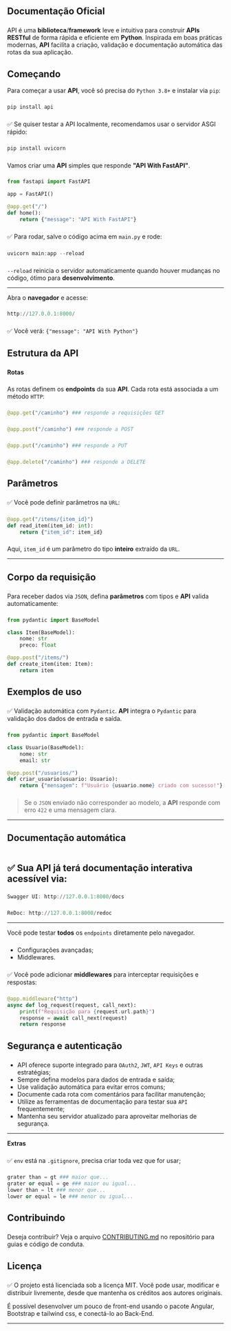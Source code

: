 **<h2> Documentação Oficial</h2>**

###

API é uma **biblioteca**/**framework** leve e intuitiva para construir **APIs** **RESTful** de forma rápida e eficiente em **Python**. Inspirada em boas práticas
modernas, **API** facilita a criação, validação e documentação automática das rotas da sua aplicação.

###

**<h2>Começando</h2>**

Para começar a usar **API**, você só precisa do `Python 3.8+` e instalar via `pip`:

###
```python
pip install api
```

###

✅ Se quiser testar a API localmente, recomendamos usar o servidor ASGI rápido:

###
```python
pip install uvicorn
```

###

Vamos criar uma **API** simples que responde **"API With FastAPI"**.

###
```python
from fastapi import FastAPI

app = FastAPI()

@app.get("/")
def home():
    return {"message": "API With FastAPI"}
```

###

✅ Para rodar, salve o código acima em `main.py` e rode:

###
```powershell
uvicorn main:app --reload
```

###

`--reload` reinicia o servidor automaticamente quando houver mudanças no código, ótimo para **desenvolvimento**.

---

Abra o **navegador** e acesse:

###
```powershell
http://127.0.0.1:8000/
```

###

✅ Você verá: `{"message": "API With Python"}`

###

**<h2>Estrutura da API</h2>**

###

**Rotas**

###

As rotas definem os **endpoints** da sua **API**. Cada rota está associada a um método `HTTP`:

###
```python
@app.get("/caminho") ### responde a requisições GET
```

###
```python
@app.post("/caminho") ### responde a POST
```

###
```python
@app.put("/caminho") ### responde a PUT
```

###
```python
@app.delete("/caminho") ### responde a DELETE
```

###

**<h2>Parâmetros</h2>**

###

✅ Você pode definir parâmetros na `URL`:

###
```python
@app.get("/items/{item_id}")
def read_item(item_id: int):
    return {"item_id": item_id}
```

###

Aqui, `item_id` é um parâmetro do tipo **inteiro** extraído da `URL`.

---

**<h2>Corpo da requisição</h2>**

###

Para receber dados via `JSON`, defina **parâmetros** com tipos e **API** valida automaticamente:

###
```python
from pydantic import BaseModel

class Item(BaseModel):
    nome: str
    preco: float

@app.post("/items/")
def create_item(item: Item):
    return item
```

###

**<h2>Exemplos de uso</h2>**

###

✅ Validação automática com `Pydantic`. **API** integra o `Pydantic` para validação dos dados de entrada e saída.

###
```python
from pydantic import BaseModel

class Usuario(BaseModel):
    nome: str
    email: str

@app.post("/usuarios/")
def criar_usuario(usuario: Usuario):
    return {"mensagem": f"Usuário {usuario.nome} criado com sucesso!"}
```

###

> Se o `JSON` enviado não corresponder ao modelo, a **API** responde com erro `422` e uma mensagem clara.

---

**<h2>Documentação automática<h2>**

###

✅ Sua **API** já terá documentação **interativa** acessível via:

###
```powershell
Swagger UI: http://127.0.0.1:8000/docs
```

###
```powershell
ReDoc: http://127.0.0.1:8000/redoc
```

---

Você pode testar **todos** os `endpoints` diretamente pelo navegador.

###

- Configurações avançadas;
- Middlewares.

###

✅ Você pode adicionar **middlewares** para interceptar requisições e respostas:

###
```python
@app.middleware("http")
async def log_request(request, call_next):
    print(f"Requisição para {request.url.path}")
    response = await call_next(request)
    return response
```

###

**<h2>Segurança e autenticação</h2>**

###

- API oferece suporte integrado para `OAuth2`, `JWT`, `API Keys` e outras estratégias;
- Sempre defina modelos para dados de entrada e saída;
- Use validação automática para evitar erros comuns;
- Documente cada rota com comentários para facilitar manutenção;
- Utilize as ferramentas de documentação para testar sua `API` frequentemente;
- Mantenha seu servidor atualizado para aproveitar melhorias de segurança.

---

**</h2>Extras</h2>**

###

✅ `env` está na `.gitignore`, precisa criar toda vez que for usar;

###
```python
grater than = gt ### maior que...
grater or equal = ge ### maior ou igual...
lower than = lt ### menor que...
lower or equal = le ### menor ou igual...
```

###

**<h2>Contribuindo</h2>**

###

Deseja contribuir? Veja o arquivo [CONTRIBUTING.md](github.com/Kauan19-hub/CONTRIBUTING.md) no repositório para guias e código de conduta.

###

**<h2>Licença</h2>**

###

✅️ O projeto está licenciada sob a licença MIT. Você pode usar, modificar e distribuir livremente, desde que mantenha os créditos aos autores originais.

É possível desenvolver um pouco de front-end usando o pacote Angular, Bootstrap e tailwind css, e conectá-lo ao Back-End.

---
